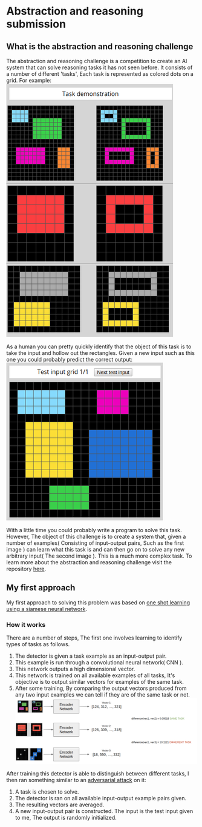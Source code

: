 # Abstraction and reasoning submission
## What is the abstraction and reasoning challenge
The abstraction and reasoning challenge is a competition to create an AI system that can solve reasoning tasks it has not seen before.
It consists of a number of different 'tasks', Each task is represented as colored dots on a grid. For example:
![Example of a task](https://github.com/HarveyBrezinaConniffe/ARC/blob/master/images/demo.png)

As a human you can pretty quickly identify that the object of this task is to take the input and hollow out the rectangles. Given a new input such as this one you could probably predict the correct output:
![New Input](https://github.com/HarveyBrezinaConniffe/ARC/blob/master/images/input.png)

With a little time you could probably write a program to solve this task. However, The object of this challenge is to create a system that, given a number of examples( Consisting of input-output pairs, Such as the first image ) can learn what this task is and can then go on to solve any new arbitrary input( The second image ). This is a much more complex task.
To learn more about the abstraction and reasoning challenge visit the repository [here](https://github.com/fchollet/ARC).

## My first approach
My first approach to solving this problem was based on [one shot learning using a siamese neural network](https://towardsdatascience.com/one-shot-learning-with-siamese-networks-using-keras-17f34e75bb3d).

### How it works
There are a number of steps, The first one involves learning to identify types of tasks as follows.
1. The detector is given a task example as an input-output pair.
2. This example is run through a convolutional neural network( CNN ).
3. This network outputs a high dimensional vector.
4. This network is trained on all available examples of all tasks, It's objective is to output similar vectors for examples of the same task.
5. After some training, By comparing the output vectors produced from any two input examples we can tell if they are of the same task or not.
![Diagram 1](https://github.com/HarveyBrezinaConniffe/ARC/blob/master/images/diag1.png)

After training this detector is able to distinguish between different tasks, I then ran something similar to an [adversarial attack](https://openai.com/blog/adversarial-example-research/) on it:
1. A task is chosen to solve.
2. The detector is ran on all available input-output example pairs given.
3. The resulting vectors are averaged.
4. A new input-output pair is constructed. The input is the test input given to me, The output is randomly initialized.
